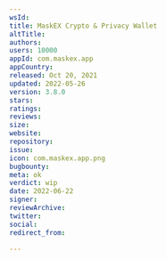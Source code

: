 ```yaml
---
wsId: 
title: MaskEX Crypto & Privacy Wallet
altTitle: 
authors: 
users: 10000
appId: com.maskex.app
appCountry: 
released: Oct 20, 2021
updated: 2022-05-26
version: 3.8.0
stars: 
ratings: 
reviews: 
size: 
website: 
repository: 
issue: 
icon: com.maskex.app.png
bugbounty: 
meta: ok
verdict: wip
date: 2022-06-22
signer: 
reviewArchive: 
twitter: 
social: 
redirect_from: 

---
```


